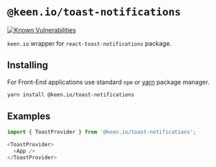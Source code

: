 # `@keen.io/toast-notifications`

[![Known Vulnerabilities](https://snyk.io/test/github/keen/keen/badge.svg?targetFile=packages/toast-notifications/package.json)](https://snyk.io/test/github/keen/keen?targetFile=packages/toast-notifications/package.json)

`keen.io` wrapper for `react-toast-notifications` package.

## Installing

For Front-End applications use standard `npm` or [yarn](https://yarnpkg.com/lang/en/) package manager.

```sh
yarn install @keen.io/toast-notifications
```

## Examples

```js
import { ToastProvider } from '@keen.io/toast-notifications';

<ToastProvider>
  <App />
</ToastProvider>
```
